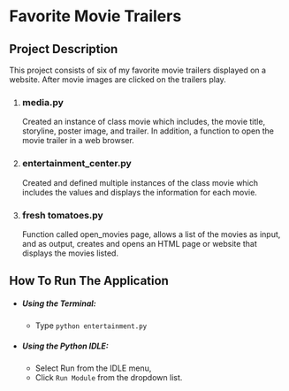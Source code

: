 # Favorite Movie Trailers

## Project Description
This project consists of six of my favorite movie
trailers displayed on a website.  After movie images are clicked
on the trailers play.

1. ### media.py
    Created an instance of class movie which includes, the movie title,
    storyline, poster image, and trailer. In addition, a function to open
    the movie trailer in a web browser.

2. ### entertainment_center.py
    Created and defined multiple instances of the class movie which
    includes the values and displays the information for each movie.

3. ### fresh tomatoes.py
    Function called open_movies page, allows a list of the movies
    as input, and as output, creates and opens an HTML page
    or website that displays the movies listed.

## How To Run The Application
* ##### Using the Terminal:
    * Type  `python entertainment.py`

* ##### Using the Python IDLE:
    * Select Run from the IDLE menu,
    *  Click `Run Module` from the dropdown list.
